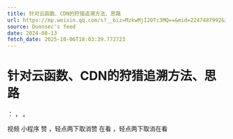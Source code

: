 ```yaml
---
title: 针对云函数、CDN的狩猎追溯方法、思路
url: https://mp.weixin.qq.com/s?__biz=MzkwMjI2OTc3MQ==&mid=2247487992&idx=1&sn=3302a02a7274ae091412bd4540a8dc3d
source: Doonsec's feed
date: 2024-08-13
fetch_date: 2025-10-06T18:03:39.772723
---
```


# 针对云函数、CDN的狩猎追溯方法、思路

：
，
。

视频
小程序
赞
，轻点两下取消赞
在看
，轻点两下取消在看